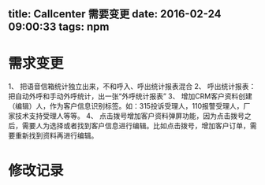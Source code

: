 title: Callcenter 需要变更
date: 2016-02-24 09:00:33
tags: npm
---
# 需求变更
1、	把语音信箱统计独立出来，不和呼入、呼出统计报表混合
2、	呼出统计报表：把自动外呼和手动外呼统计，出一张“外呼统计报表”
3、	增加CRM客户资料创建（编辑）人，作为客户信息识别标签。如：315投诉受理人，110报警受理人，厂家技术支持受理人等等。
4、	点击拨号增加客户资料弹屏功能，因为点击拨号之后，需要人为选择或者找到客户信息进行编辑。比如点击拨号，增加客户订单，需要重新找到资料再进行编辑。

# 修改记录
